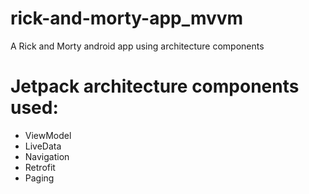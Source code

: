 # rick-and-morty-app_mvvm
A Rick and Morty android app using architecture components

# Jetpack architecture components used:
* ViewModel
* LiveData
* Navigation
* Retrofit
* Paging
